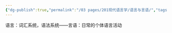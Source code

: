 ```yaml
---
{"dg-publish":true,"permalink":"/03 pages/201现代语言学/语言与言语/","tags":["语言学"],"created":"2024-11-30T21:03:32.945+08:00","updated":"2025-03-02T15:16:57.436+08:00"}
---
```


语言：词汇系统，语法系统——言语：日常的个体语言活动
